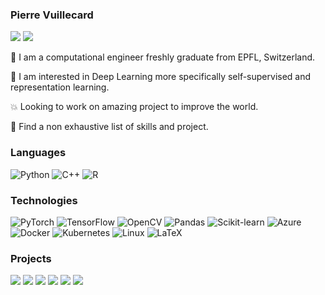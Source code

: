 ### Pierre Vuillecard
[![](https://img.shields.io/badge/-Linkedin-000?&logo=Linkedin)](https://www.linkedin.com/in/pierre-vuillecard-b5326b195/)
[![](https://img.shields.io/badge/-📧%20pivuil@gmail.com-000)](mailto:pivuil@gmail.com)

👤 I am a computational engineer freshly graduate from EPFL, Switzerland.

🧠 I am interested in Deep Learning more specifically self-supervised and representation learning. 

💥 Looking to work on amazing project to improve the world.

🔎 Find a non exhaustive list of skills and project.

### Languages
![Python](https://img.shields.io/badge/-Python-000?&logo=Python)
![C++](https://img.shields.io/badge/-C++-000?&logo=c%2b%2b&logoColor=00599C)
![R](https://img.shields.io/badge/-R-000?&logo=R)

### Technologies
![PyTorch](https://img.shields.io/badge/-PyTorch-000?&logo=PyTorch)
![TensorFlow](https://img.shields.io/badge/-TensorFlow-000?&logo=TensorFlow)
![OpenCV](https://img.shields.io/badge/-OpenCV-000?&logo=opencv)
![Pandas](https://img.shields.io/badge/-Pandas-000?&logo=pandas)
![Scikit-learn](https://img.shields.io/badge/-Scikit--learn-000?&logo=scikit-learn)
![Azure](https://img.shields.io/badge/-Azure-000?&logo=microsoftazure)
![Docker](https://img.shields.io/badge/-Docker-000?&logo=Docker)
![Kubernetes](https://img.shields.io/badge/-Kubernetes-000?&logo=Kubernetes)
![Linux](https://img.shields.io/badge/-Linux-000?&logo=Linux)
![LaTeX](https://img.shields.io/badge/-LaTeX-000?&logo=LaTeX)

### Projects
[![](https://img.shields.io/badge/-🫀%20CardioDisease-000)](https://github.com/Vuillecard/CVD_predicition)
[![](https://img.shields.io/badge/-📈%20DiscontinuityPred-000)](https://github.com/Vuillecard/NN_detection_location_shock)
[![](https://img.shields.io/badge/-🐝%20FlappingWing-000)](https://github.com/Vuillecard/UnFold_ML_project)
[![](https://img.shields.io/badge/-💾%20HPC-000)](https://github.com/Vuillecard/phpc_submission_2020)
[![](https://img.shields.io/badge/-📊%20MonteCarlo-000)](https://github.com/emmahoggett/ProjectPCSC)
[![](https://img.shields.io/badge/-🎯%20Optimization-000)](https://github.com/margheguido/OptMLproject)
